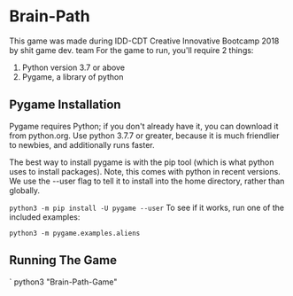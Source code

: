 # Brain-Path
This game was made during IDD-CDT Creative Innovative Bootcamp 2018 by shit game dev. team
For the game to run, you'll require 2 things:
1. Python version 3.7 or above
2. Pygame, a library of python

## Pygame Installation
Pygame requires Python; if you don't already have it, you can download it from python.org. Use python 3.7.7 or greater, because it is much friendlier to newbies, and additionally runs faster.

The best way to install pygame is with the pip tool (which is what python uses to install packages). Note, this comes with python in recent versions. We use the --user flag to tell it to install into the home directory, rather than globally.

` python3 -m pip install -U pygame --user `
To see if it works, run one of the included examples:

` python3 -m pygame.examples.aliens `

## Running The Game
` python3 "Brain-Path-Game"
